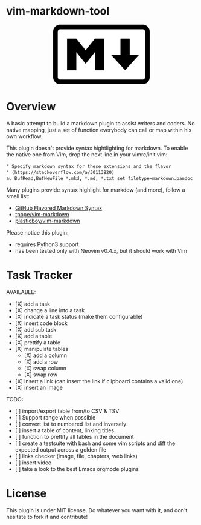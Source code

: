 # vim-markdown-tool

<p align="center">
  <img width="256" height="157" src="./icon.png">
</p>

# Overview

A basic attempt to build a markdown plugin to assist writers and coders. No
native mapping, just a set of function everybody can call or map within his
own workflow.

This plugin doesn't provide syntax hightlighting for markdown. To enable the
native one from Vim, drop the next line in your vimrc/init.vim:

```vim
" Specify markdown syntax for these extensions and the flavor
" (https://stackoverflow.com/a/30113820)
au BufRead,BufNewFile *.mkd, *.md, *.txt set filetype=markdown.pandoc
```

Many plugins provide syntax highlight for markdow (and more), follow a small list:
- [GitHub Flavored Markdown Syntax](https://github.com/rhysd/vim-gfm-syntax)
- [tpope/vim-markdown](https://github.com/tpope/vim-markdown)
- [plasticboy/vim-markdown](https://github.com/plasticboy/vim-markdown)

Please notice this plugin:
- requires Python3 support
- has been tested only with Neovim v0.4.x, but it should work with Vim

# Task Tracker

AVAILABLE:

- [X] add a task
- [X] change a line into a task
- [X] indicate a task status (make them configurable)
- [X] insert code block
- [X] add sub task
- [X] add a table
- [X] prettify a table
- [X] manipulate tables
    - [X] add a column
    - [X] add a row
    - [X] swap column
    - [X] swap row
- [X] insert a link (can insert the link if clipboard contains a valid one)
- [X] insert an image

TODO:

- [ ] import/export table from/to CSV & TSV
- [ ] Support range when possible
- [ ] convert list to numbered list and inversely
- [ ] insert a table of content, linking titles
- [ ] function to prettify all tables in the document
- [ ] create a testsuite with bash and some vim scripts and diff the expected
      output across a golden file
- [ ] links checker (image, file, chapters, web links)
- [ ] insert video
- [ ] take a look to the best Emacs orgmode plugins

# License

This plugin is under MIT license. Do whatever you want with it, and don't
hesitate to fork it and contribute!
